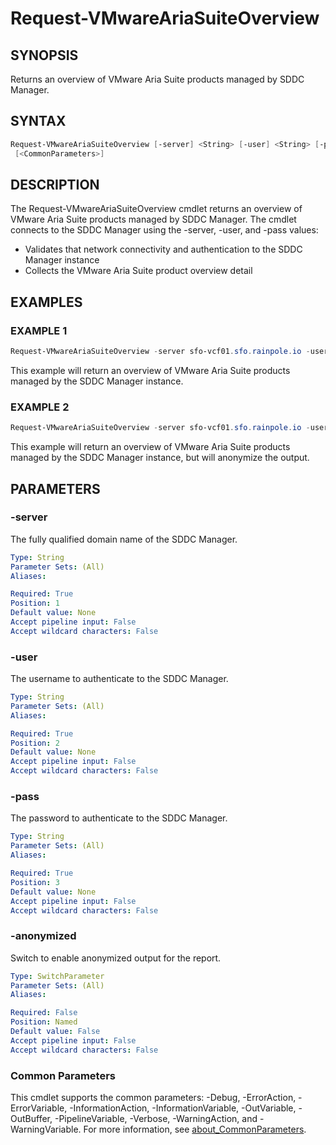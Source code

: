 # Request-VMwareAriaSuiteOverview

## SYNOPSIS

Returns an overview of VMware Aria Suite products managed by SDDC Manager.

## SYNTAX

```powershell
Request-VMwareAriaSuiteOverview [-server] <String> [-user] <String> [-pass] <String> [-anonymized]
 [<CommonParameters>]
```

## DESCRIPTION

The Request-VMwareAriaSuiteOverview cmdlet returns an overview of VMware Aria Suite products managed by SDDC Manager.
The cmdlet connects to the SDDC Manager using the -server, -user, and -pass values:

- Validates that network connectivity and authentication to the SDDC Manager instance
- Collects the VMware Aria Suite product overview detail

## EXAMPLES

### EXAMPLE 1

```powershell
Request-VMwareAriaSuiteOverview -server sfo-vcf01.sfo.rainpole.io -user admin@local -pass VMw@re1!VMw@re1!
```

This example will return an overview of VMware Aria Suite products managed by the SDDC Manager instance.

### EXAMPLE 2

```powershell
Request-VMwareAriaSuiteOverview -server sfo-vcf01.sfo.rainpole.io -user admin@local -pass VMw@re1!VMw@re1! -anonymized
```

This example will return an overview of VMware Aria Suite products managed by the SDDC Manager instance, but
will anonymize the output.

## PARAMETERS

### -server

The fully qualified domain name of the SDDC Manager.

```yaml
Type: String
Parameter Sets: (All)
Aliases:

Required: True
Position: 1
Default value: None
Accept pipeline input: False
Accept wildcard characters: False
```

### -user

The username to authenticate to the SDDC Manager.

```yaml
Type: String
Parameter Sets: (All)
Aliases:

Required: True
Position: 2
Default value: None
Accept pipeline input: False
Accept wildcard characters: False
```

### -pass

The password to authenticate to the SDDC Manager.

```yaml
Type: String
Parameter Sets: (All)
Aliases:

Required: True
Position: 3
Default value: None
Accept pipeline input: False
Accept wildcard characters: False
```

### -anonymized

Switch to enable anonymized output for the report.

```yaml
Type: SwitchParameter
Parameter Sets: (All)
Aliases:

Required: False
Position: Named
Default value: False
Accept pipeline input: False
Accept wildcard characters: False
```

### Common Parameters

This cmdlet supports the common parameters: -Debug, -ErrorAction, -ErrorVariable, -InformationAction, -InformationVariable, -OutVariable, -OutBuffer, -PipelineVariable, -Verbose, -WarningAction, and -WarningVariable. For more information, see [about_CommonParameters](http://go.microsoft.com/fwlink/?LinkID=113216).
